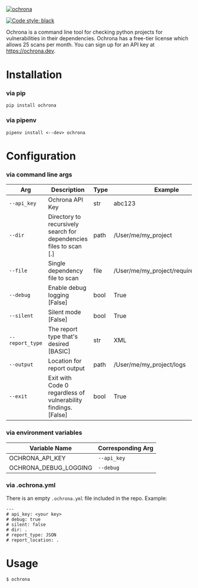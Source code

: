 [![ochrona](https://raw.githubusercontent.com/ochrona/ochrona-cli/master/resources/ochrona_logo.png)](https://ochrona.dev)

[![Code style: black](https://img.shields.io/badge/code%20style-black-000000.svg)](https://github.com/psf/black)

Ochrona is a command line tool for checking python projects for vulnerabilities in their dependencies. Ochrona has a free-tier license which allows 25 scans per month. You can sign up for an API key at https://ochrona.dev.

# Installation

### via pip
```
pip install ochrona
```

### via pipenv
```
pipenv install <--dev> ochrona
```

# Configuration
### via command line args
| Arg             | Description                                                        | Type | Example                              |
|-----------------|--------------------------------------------------------------------|------|--------------------------------------|
| `--api_key`     | Ochrona API Key                                                    | str  | abc123                               |
| `--dir`         | Directory to recursively search for dependencies files to scan [.] | path | /User/me/my_project                  |
| `--file`        | Single dependency file to scan                                     | file | /User/me/my_project/requirements.txt |
| `--debug`       | Enable debug logging [False]                                       | bool | True                                 |
| `--silent`      | Silent mode [False]                                                | bool | True                                 |
| `--report_type` | The report type that's desired [BASIC]                             | str  | XML                                  |
| `--output`      | Location for report output                                         | path | /User/me/my_project/logs             |
| `--exit`        | Exit with Code 0 regardless of vulnerability findings. [False]     | bool | True                                 |

### via environment variables
| Variable Name         | Corresponding Arg |
|-----------------------|-------------------|
| OCHRONA_API_KEY       | `--api_key`       |
| OCHRONA_DEBUG_LOGGING | `--debug`         |

### via .ochrona.yml
There is an empty `.ochrona.yml` file included in the repo. 
Example:
```
---
# api_key: <your key>
# debug: true
# silent: false
# dir: .
# report_type: JSON
# report_location: .
```

# Usage
```
$ ochrona 
```

